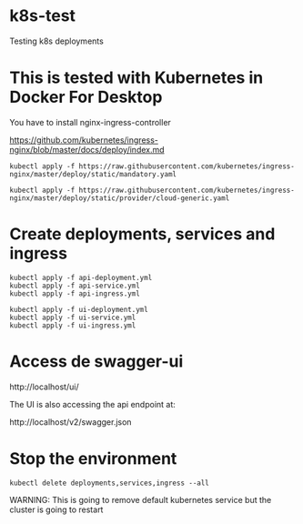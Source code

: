 # k8s-test
Testing k8s deployments

# This is tested with Kubernetes in Docker For Desktop

You have to install nginx-ingress-controller

https://github.com/kubernetes/ingress-nginx/blob/master/docs/deploy/index.md

```console
kubectl apply -f https://raw.githubusercontent.com/kubernetes/ingress-nginx/master/deploy/static/mandatory.yaml
```

```console
kubectl apply -f https://raw.githubusercontent.com/kubernetes/ingress-nginx/master/deploy/static/provider/cloud-generic.yaml
```

# Create deployments, services and ingress

```console
kubectl apply -f api-deployment.yml
kubectl apply -f api-service.yml
kubectl apply -f api-ingress.yml
```

```console
kubectl apply -f ui-deployment.yml
kubectl apply -f ui-service.yml
kubectl apply -f ui-ingress.yml
```

# Access de swagger-ui

http://localhost/ui/

The UI is also accessing the api endpoint at:

http://localhost/v2/swagger.json

# Stop the environment

```console
kubectl delete deployments,services,ingress --all
```

WARNING: This is going to remove default kubernetes service but the cluster is going to restart
